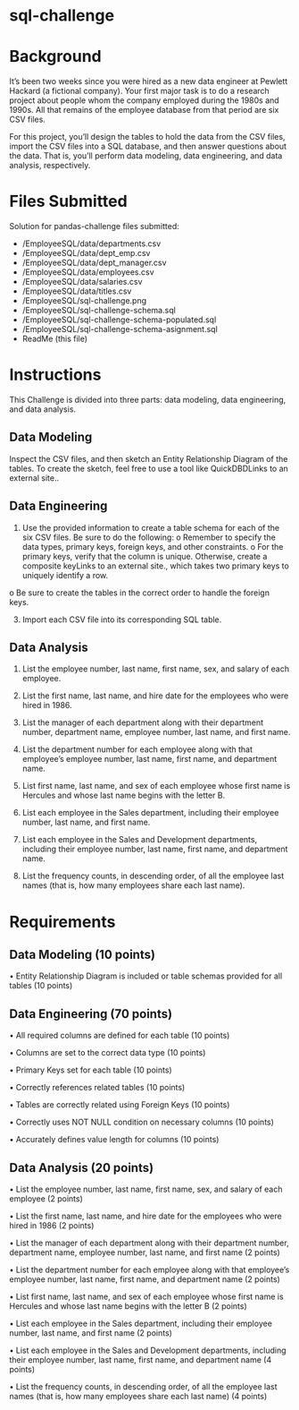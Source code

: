# sql-challenge

# Background

It’s been two weeks since you were hired as a new data engineer at Pewlett Hackard (a fictional company). Your first major task is to do a research project about people whom the company employed during the 1980s and 1990s. All that remains of the employee database from that period are six CSV files.

For this project, you’ll design the tables to hold the data from the CSV files, import the CSV files into a SQL database, and then answer questions about the data. That is, you’ll perform data modeling, data engineering, and data analysis, respectively.

# Files Submitted
Solution for pandas-challenge files submitted:
- /EmployeeSQL/data/departments.csv
- /EmployeeSQL/data/dept_emp.csv
- /EmployeeSQL/data/dept_manager.csv
- /EmployeeSQL/data/employees.csv
- /EmployeeSQL/data/salaries.csv
- /EmployeeSQL/data/titles.csv
- /EmployeeSQL/sql-challenge.png
- /EmployeeSQL/sql-challenge-schema.sql
- /EmployeeSQL/sql-challenge-schema-populated.sql
- /EmployeeSQL/sql-challenge-schema-asignment.sql
- ReadMe (this file)

# Instructions

This Challenge is divided into three parts: data modeling, data engineering, and data analysis.

## Data Modeling

Inspect the CSV files, and then sketch an Entity Relationship Diagram of the tables. To create the sketch, feel free to use a tool like QuickDBDLinks to an external site..

## Data Engineering
1.	Use the provided information to create a table schema for each of the six CSV files. Be sure to do the following:
   o	Remember to specify the data types, primary keys, foreign keys, and other constraints.
   o	For the primary keys, verify that the column is unique. Otherwise, create a composite keyLinks to an external site., which takes two primary keys to uniquely identify a row.

   o	Be sure to create the tables in the correct order to handle the foreign keys.

3.	Import each CSV file into its corresponding SQL table.

## Data Analysis

1.	List the employee number, last name, first name, sex, and salary of each employee.

2.	List the first name, last name, and hire date for the employees who were hired in 1986.

3.	List the manager of each department along with their department number, department name, employee number, last name, and first name.

4.	List the department number for each employee along with that employee’s employee number, last name, first name, and department name.

5.	List first name, last name, and sex of each employee whose first name is Hercules and whose last name begins with the letter B.

6.	List each employee in the Sales department, including their employee number, last name, and first name.

7.	List each employee in the Sales and Development departments, including their employee number, last name, first name, and department name.

8.	List the frequency counts, in descending order, of all the employee last names (that is, how many employees share each last name).

# Requirements
## Data Modeling (10 points)

•	Entity Relationship Diagram is included or table schemas provided for all tables (10 points)

## Data Engineering (70 points)

•	All required columns are defined for each table (10 points)

•	Columns are set to the correct data type (10 points)

•	Primary Keys set for each table (10 points)

•	Correctly references related tables (10 points)

•	Tables are correctly related using Foreign Keys (10 points)

•	Correctly uses NOT NULL condition on necessary columns (10 points)

•	Accurately defines value length for columns (10 points)

## Data Analysis (20 points)

•	List the employee number, last name, first name, sex, and salary of each employee (2 points)

•	List the first name, last name, and hire date for the employees who were hired in 1986 (2 points)

•	List the manager of each department along with their department number, department name, employee number, last name, and first name (2 points)

•	List the department number for each employee along with that employee’s employee number, last name, first name, and department name (2 points)

•	List first name, last name, and sex of each employee whose first name is Hercules and whose last name begins with the letter B (2 points)

•	List each employee in the Sales department, including their employee number, last name, and first name (2 points)

•	List each employee in the Sales and Development departments, including their employee number, last name, first name, and department name (4 points)

•	List the frequency counts, in descending order, of all the employee last names (that is, how many employees share each last name) (4 points)
